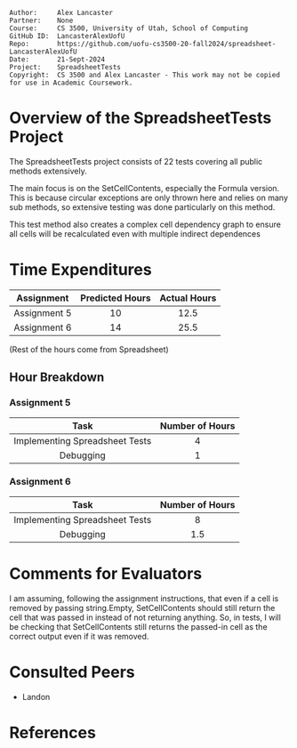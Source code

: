 ```
Author:     Alex Lancaster
Partner:    None
Course:     CS 3500, University of Utah, School of Computing
GitHub ID:  LancasterAlexUofU
Repo:       https://github.com/uofu-cs3500-20-fall2024/spreadsheet-LancasterAlexUofU
Date:       21-Sept-2024
Project:    SpreadsheetTests
Copyright:  CS 3500 and Alex Lancaster - This work may not be copied for use in Academic Coursework.
```

# Overview of the SpreadsheetTests Project
The SpreadsheetTests project consists of 22 tests covering all public methods extensively.

The main focus is on the SetCellContents, especially the Formula version. This is because 
circular exceptions are only thrown here and relies on many sub methods, so extensive testing
was done particularly on this method.

This test method also creates a complex cell dependency graph to ensure all cells will be recalculated
even with multiple indirect dependences

# Time Expenditures

| Assignment | Predicted Hours | Actual Hours|
| :---------:| :-------------: | :---------: |
| Assignment 5 | 10 | 12.5 |
| Assignment 6 | 14 | 25.5 |

(Rest of the hours come from Spreadsheet)

 ## Hour Breakdown

 ### Assignment 5
| Task | Number of Hours |
| :--------:| :--------:
| Implementing Spreadsheet Tests | 4 |
| Debugging | 1 |

### Assignment 6
| Task | Number of Hours |
| :--------:| :--------:
| Implementing Spreadsheet Tests | 8 |
| Debugging | 1.5 |

# Comments for Evaluators
I am assuming, following the assignment instructions, that even if a cell is removed
by passing string.Empty, SetCellContents should still return the cell that was passed in
instead of not returning anything. So, in tests, I will be checking that SetCellContents
still returns the passed-in cell as the correct output  even if it was removed.

# Consulted Peers
- Landon

# References
